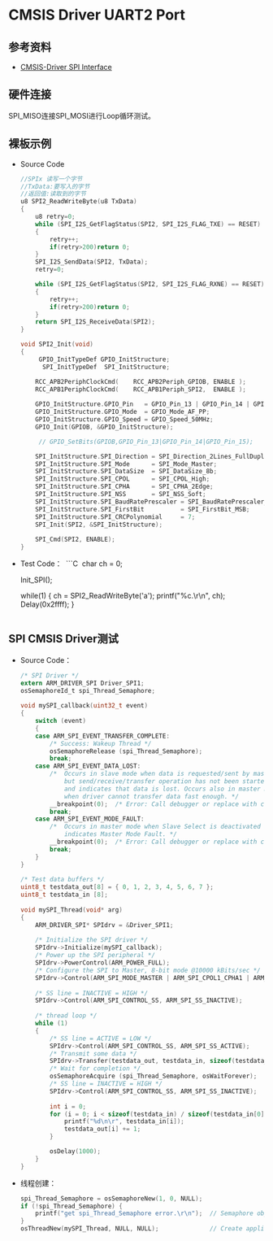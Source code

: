 # CMSIS Driver UART2 Port

## 参考资料

* [CMSIS-Driver SPI Interface](https://www.keil.com/pack/doc/CMSIS/Driver/html/group__spi__interface__gr.html)

## 硬件连接

SPI_MISO连接SPI_MOSI进行Loop循环测试。

## 裸板示例

* Source Code
  ```C
  //SPIx 读写一个字节
  //TxData:要写入的字节
  //返回值:读取到的字节
  u8 SPI2_ReadWriteByte(u8 TxData)
  {        
      u8 retry=0;                     
      while (SPI_I2S_GetFlagStatus(SPI2, SPI_I2S_FLAG_TXE) == RESET)        //检查指定的SPI标志位设置与否:发送缓存空标志位
      {
          retry++;
          if(retry>200)return 0;
      }              
      SPI_I2S_SendData(SPI2, TxData);                                       //通过外设SPIx发送一个数据
      retry=0;
  
      while (SPI_I2S_GetFlagStatus(SPI2, SPI_I2S_FLAG_RXNE) == RESET)       //检查指定的SPI标志位设置与否:接受缓存非空标志位
      {
          retry++;
          if(retry>200)return 0;
      }                                  
      return SPI_I2S_ReceiveData(SPI2);                                     //返回通过SPIx最近接收的数据
  }
  
  void SPI2_Init(void)
  {
       GPIO_InitTypeDef GPIO_InitStructure;
        SPI_InitTypeDef  SPI_InitStructure;
  
      RCC_APB2PeriphClockCmd(    RCC_APB2Periph_GPIOB, ENABLE );            //PORTB时钟使能 
      RCC_APB1PeriphClockCmd(    RCC_APB1Periph_SPI2,  ENABLE );            //SPI2时钟使能
   
      GPIO_InitStructure.GPIO_Pin   = GPIO_Pin_13 | GPIO_Pin_14 | GPIO_Pin_15;
      GPIO_InitStructure.GPIO_Mode  = GPIO_Mode_AF_PP;                      // PB13/14/15复用推挽输出 
      GPIO_InitStructure.GPIO_Speed = GPIO_Speed_50MHz;
      GPIO_Init(GPIOB, &GPIO_InitStructure);                                //初始化GPIOB
  
       // GPIO_SetBits(GPIOB,GPIO_Pin_13|GPIO_Pin_14|GPIO_Pin_15);          //PB13/14/15上拉
  
      SPI_InitStructure.SPI_Direction = SPI_Direction_2Lines_FullDuplex;    //设置SPI单向或者双向的数据模式:SPI设置为双线双向全双工
      SPI_InitStructure.SPI_Mode      = SPI_Mode_Master;                    //设置SPI工作模式:设置为主SPI
      SPI_InitStructure.SPI_DataSize  = SPI_DataSize_8b;                    //设置SPI的数据大小:SPI发送接收8位帧结构
      SPI_InitStructure.SPI_CPOL      = SPI_CPOL_High;                      //串行同步时钟的空闲状态为高电平
      SPI_InitStructure.SPI_CPHA      = SPI_CPHA_2Edge;                     //串行同步时钟的第二个跳变沿（上升或下降）数据被采样
      SPI_InitStructure.SPI_NSS       = SPI_NSS_Soft;                       //NSS信号由硬件（NSS管脚）还是软件（使用SSI位）管理:内部NSS信号有SSI位控制
      SPI_InitStructure.SPI_BaudRatePrescaler = SPI_BaudRatePrescaler_256;  //定义波特率预分频的值:波特率预分频值为256
      SPI_InitStructure.SPI_FirstBit          = SPI_FirstBit_MSB;           //指定数据传输从MSB位还是LSB位开始:数据传输从MSB位开始
      SPI_InitStructure.SPI_CRCPolynomial     = 7;                          //CRC值计算的多项式
      SPI_Init(SPI2, &SPI_InitStructure);                                   //根据SPI_InitStruct中指定的参数初始化外设SPIx寄存器
   
      SPI_Cmd(SPI2, ENABLE);                                                //使能SPI外设
  }
  ```
* Test Code：
  ```C
  char ch = 0;
  
  Init_SPI();
  
  while(1) {
      ch = SPI2_ReadWriteByte('a');
      printf("%c.\r\n", ch);
      Delay(0x2ffff);
  }
  ```

## SPI CMSIS Driver测试

* Source Code：
  ```C
  /* SPI Driver */
  extern ARM_DRIVER_SPI Driver_SPI1;
  osSemaphoreId_t spi_Thread_Semaphore; 
   
  void mySPI_callback(uint32_t event)
  {
      switch (event)
      {
      case ARM_SPI_EVENT_TRANSFER_COMPLETE:
          /* Success: Wakeup Thread */
          osSemaphoreRelease (spi_Thread_Semaphore);
          break;
      case ARM_SPI_EVENT_DATA_LOST:
          /*  Occurs in slave mode when data is requested/sent by master
              but send/receive/transfer operation has not been started
              and indicates that data is lost. Occurs also in master mode
              when driver cannot transfer data fast enough. */
          __breakpoint(0);  /* Error: Call debugger or replace with custom error handling */
          break;
      case ARM_SPI_EVENT_MODE_FAULT:
          /*  Occurs in master mode when Slave Select is deactivated and
              indicates Master Mode Fault. */
          __breakpoint(0);  /* Error: Call debugger or replace with custom error handling */
          break;
      }
  }
   
  /* Test data buffers */
  uint8_t testdata_out[8] = { 0, 1, 2, 3, 4, 5, 6, 7 }; 
  uint8_t testdata_in [8];
   
  void mySPI_Thread(void* arg)
  {
      ARM_DRIVER_SPI* SPIdrv = &Driver_SPI1;
   
      /* Initialize the SPI driver */
      SPIdrv->Initialize(mySPI_callback);
      /* Power up the SPI peripheral */
      SPIdrv->PowerControl(ARM_POWER_FULL);
      /* Configure the SPI to Master, 8-bit mode @10000 kBits/sec */
      SPIdrv->Control(ARM_SPI_MODE_MASTER | ARM_SPI_CPOL1_CPHA1 | ARM_SPI_MSB_LSB | ARM_SPI_SS_MASTER_SW | ARM_SPI_DATA_BITS(8), 10000000);
   
      /* SS line = INACTIVE = HIGH */
      SPIdrv->Control(ARM_SPI_CONTROL_SS, ARM_SPI_SS_INACTIVE);
   
      /* thread loop */
      while (1)
      {
          /* SS line = ACTIVE = LOW */
          SPIdrv->Control(ARM_SPI_CONTROL_SS, ARM_SPI_SS_ACTIVE);
          /* Transmit some data */
          SPIdrv->Transfer(testdata_out, testdata_in, sizeof(testdata_out));
          /* Wait for completion */
          osSemaphoreAcquire (spi_Thread_Semaphore, osWaitForever);
          /* SS line = INACTIVE = HIGH */
          SPIdrv->Control(ARM_SPI_CONTROL_SS, ARM_SPI_SS_INACTIVE);
          
          int i = 0;
          for (i = 0; i < sizeof(testdata_in) / sizeof(testdata_in[0]); i++) {
              printf("%d\n\r", testdata_in[i]);
              testdata_out[i] += 1;
          }

          osDelay(1000); 
      }
  }
  ```
* 线程创建：
  ```C
  spi_Thread_Semaphore = osSemaphoreNew(1, 0, NULL);
  if (!spi_Thread_Semaphore) {
      printf("get spi_Thread_Semaphore error.\r\n");  // Semaphore object not created, handle failure
  }
  osThreadNew(mySPI_Thread, NULL, NULL);              // Create application thread
  ```
